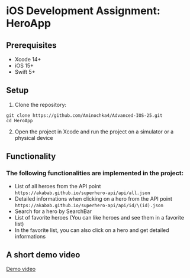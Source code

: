 # iOS Development Assignment: HeroApp

## Prerequisites
- Xcode 14+
- iOS 15+
- Swift 5+

## Setup
1. Clone the repository:
```
git clone https://github.com/Aminochka4/Advanced-IOS-25.git
cd HeroApp
```
2. Open the project in Xcode and run the project on a simulator or a physical device

## Functionality
### The following functionalities are implemented in the project:
- List of all heroes from the API point `https://akabab.github.io/superhero-api/api/all.json`
- Detailed informations when clicking on a hero from the API point `https://akabab.github.io/superhero-api/api/id/\(id).json`
- Search for a hero by SearchBar
- List of favorite heroes (You can like heroes and see them in a favorite list)
- In the favorite list, you can also click on a hero and get detailed informations

## A short demo video
[Demo video](demo_video.mov)
